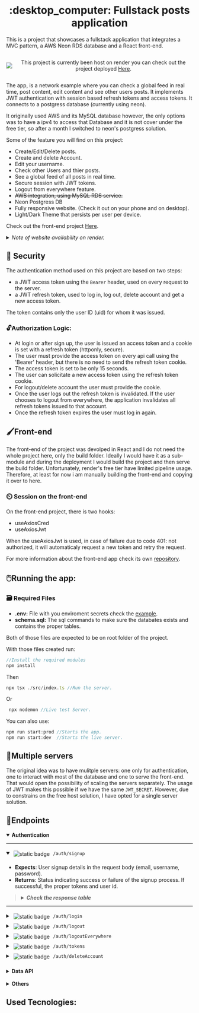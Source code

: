 <h1 align="center" style="font-weight: Bold">:desktop_computer: Fullstack posts application </h1>

This is a project that showcases a fullstack application that integrates a MVC pattern, a ~~AWS~~ Neon RDS database and a React front-end.

<div style="display:flex; flex-direction: row; align-content: center; gap: 5px; align-items: center;">
<img src="https://img.shields.io/website.svg?down_color=red&down_message=down&up_color=green&up_message=up&url=http%3A%2F%2Fcv.lbesson.qc.to" align=center></img>
<p align=center>
This project is currently been host on render you can check out the project deployed
<a href="https://fullstackaws.onrender.com/">Here</a>.</p>
</div>

The app, is a network example where you can check a global feed in real time, post content, edit content and see other users posts. It implements JWT authentication with session based refresh tokens and access tokens. It connects to a postgress database (currently using neon).

It originally used AWS and its MySQL database however, the only options was to have a ipv4 to access that Database and it is not cover under the free tier, so after a month I switched to neon's postgress solution. 

Some of the feature you will find on this project:

- Create/Edit/Delete posts.
- Create and delete Account.
- Edit your username.
- Check other Users and thier posts.
- See a global feed of all posts in real time.
- Secure session with JWT tokens.
- Logout from everywhere feature.
- ~~AWS integration, using MySQL RDS service.~~
- Neon Postgress DB
- Fully responsive website. (Check it out on your phone and on desktop).
- Light/Dark Theme that persists per user per device.

Check out the front-end project [Here](https://github.com/vtmattedi/fullstackAwsfront).

<details><summary ><i>Note of website availability on render.</i></summary>

---

The free tier on render makes the server spin down after beeing inactive so I made little python script that constantly pings the server so it is always readly available (if the server is not up it takes up to a few minutes to get it running again) however, to save a few minutes on render I shut the script down between 1 and 5 am (GMT -3), therefore it is expected for the web page to take a long time on first access during those hours.

</details>

## 🔏 Security

The authentication method used on this project are based on two steps:

* a JWT access token using the `Bearer` header, used on every request to the server.
* a JWT refresh token, used to log in, log out, delete account and get a new access token.

The token contains only the user ID (uid) for whom it was issued.

### 🔓Authorization Logic:

* At login or after sign up, the user is issued an access token and a cookie is set with a refresh token (httponly, secure).
* The user must provide the access token on every api call using the 'Bearer' header, but there is no need to send the refresh token cookie.
* The access token is set to be only 15 seconds.
* The user can solicitate a new access token using the refresh token cookie.
* For logout/delete account the user must provide the cookie.
* Once the user logs out the refresh token is invalidated. If the user chooses to logout from everywhere, the application invalidates all refresh tokens issued to that account.
* Once the refresh token expires the user must log in again.

## 🖌️Front-end

The front-end of the project was devolped in React and I do not need the whole project here, only the build folder. Ideally I would have it as a sub-module and during the deployment I would build the project
and then serve the build folder. Unfortunately, render's free tier have limited pipeline usage. Therefore, at least for now i am manually building the front-end and copying it over to here.

### ⏲️ Session on the front-end

 On the front-end project, there is two hooks:

* useAxiosCred
* useAxiosJwt

When the useAxiosJwt is used, in case of failure due to code 401: not authorized, it will automaticaly request a new token and retry the request.

For more information about the front-end app check its own [repository]().

## 🖱️Running the app:

### 🗃️ Required Files

* **.env:** File with you enviroment secrets check the [example](/.example.env).
* **schema.sql:** The sql commands to make sure the databates exists and contains the proper tables.

Both of those files are expected to be on root folder of the project.

With those files created run:

```JavaScript
//Install the required modules
npm install
```

Then

```JavaScript
npx tsx ./src/index.ts //Run the server.
```

Or

```JavaScript
 npx nodemon //Live test Server.
```

You can also use:

```JavaScript
npm run start:prod //Starts the app.
npm run start:dev  //Starts the live server.
```

## 💠Multiple servers

The original idea was to have mulitple servers: one only for authentication, one to interact with most of the database and one to serve the front-end. That would open the possibility of scaling the servers separately. The usage of JWT makes this possible if we have the same `JWT_SECRET`. However, due to constrains on the free host solution, I have opted for a single server solution.

## 📍Endpoints

<details open>
<summary><b>Authentication</b></summary>

---

<details open>
<summary>
<picture><img  src="https://img.shields.io/badge/POST-blue?style=plastic" style="margin: 5px" alt="static badge" align=center></picture>
<code>/auth/signup</code>
</summary>

- **Expects**: User signup details in the request body (email, username, password).
- **Returns**: Status indicating success or failure of the signup process. If successful, the proper tokens and user id.

> <details>
> <summary><b><i>Check the response table</b></i></summary>
> <hr>
> <table>
>     <thead>
>         <tr style="align-text: center;">
>             <th>Code</th>
>             <th>Body</th>
>             <th>Description</th>
>         </tr>
>     </thead>
>     <tbody>
>         <tr>
>             <td>${\color{green}\textbf{201}}$</td>
>             <td><code>{accessToken: string, uid: int}</code></td>
>             <td>Signup successful, set refreshToken cookie.</td>
>         </tr>
>         <tr>
>             <td>${\color{red}\textbf{400}}$</td>
>             <td><code>{message: string}</code></td>
>             <td>Invalid input. the <code>message</code> will contain information about what is wrong with the input.</td>
>         </tr>
>         <tr>
>             <td>${\color{red}\textbf{409}}$</td>
>             <td><code>{message: string}</code></td>
>             <td>Email already registred to an account.</td>
>         </tr>
>         <tr>
>            <td>${\color{red}\textbf{500}}$</td>
>             <td><code>{message: string}</code></td>
>             <td>Internal server error.</td>
>         </tr>
>     </tbody>
> </table>
> </details>

<hr>
</details>

<details>
<summary>
<picture><img  src="https://img.shields.io/badge/POST-blue?style=plastic" style="margin: 5px" alt="static badge" align=center></picture>
<code>/auth/login</code>
</summary>

- **Expects**: User login details in the request body (email, password).
- **Returns**: Status indicating success or failure of the login process. If successful, the proper tokens and user id.

> <details>
> <summary><b><i>Check the response table</b></i></summary>
> <hr>
> <table>
>     <thead>
>         <tr style="align-text: center;">
>             <th>Code</th>
>             <th>Body</th>
>             <th>Description</th>
>         </tr>
>     </thead>
>     <tbody>
>         <tr>
>             <td>${\color{green}\textbf{200}}$</td>
>             <td><code>{accessToken: string, uid: int}</code></td>
>             <td>Login successful, set refreshToken cookie.</td>
>         </tr>
>         <tr>
>             <td>${\color{red}\textbf{401}}$</td>
>             <td><code>{message: string}</code></td>
>             <td>Unauthorized, invalid credentials.</td>
>         </tr>
>         <tr>
>            <td>${\color{red}\textbf{500}}$</td>
>             <td><code>{message: string}</code></td>
>             <td>Internal server error.</td>
>         </tr>
>     </tbody>
> </table>
> </details>

<hr>
</details>

<details>
<summary>
<picture><img  src="https://img.shields.io/badge/DELETE-red?style=plastic" style="margin: 5px" alt="static badge" align=center></picture>
<code>/auth/logout</code>
</summary>

- **Expects**: Cookie with the refresh token.
- **Returns**: Status indicating success or failure of the logout process.

> <details>
> <summary><b><i>Check the response table</b></i></summary>
> <hr>
> <table>
>     <thead>
>         <tr style="align-text: center;">
>             <th>Code</th>
>             <th>Body</th>
>             <th>Description</th>
>         </tr>
>     </thead>
>     <tbody>
>         <tr>
>             <td>${\color{green}\textbf{200}}$</td>
>              <td><code>{message: string}</code></td>
>             <td>Logout successful, refreshToken cookie clear.</td>
>         </tr>
>         <tr>
>             <td>${\color{red}\textbf{401}}$</td>
>             <td><code>{message: string}</code></td>
>             <td>Invalid refreshToken cookie.</td>
>         </tr>
>         <tr>
>             <td>${\color{red}\textbf{500}}$</td>
>             <td><code>{message: string}</code></td>
>             <td>Internal server error.</td>
>         </tr>
>     </tbody>
> </table>
> </details>

<hr>
</details>

<details>
<summary>
<picture><img  src="https://img.shields.io/badge/DELETE-red?style=plastic" style="margin: 5px" alt="static badge" align=center></picture>
<code>/auth/logoutEverywhere</code>
</summary>

- **Expects**: Cookie with the refresh token.
- **Returns**: Status indicating success or failure of the logout process for all sessions.

> <details>
> <summary><b><i>Check the response table</b></i></summary>
> <hr>
> <table>
>     <thead>
>         <tr style="align-text: center;">
>             <th>Code</th>
>             <th>Body</th>
>             <th>Description</th>
>         </tr>
>     </thead>
>     <tbody>
>         <tr>
>             <td>${\color{green}\textbf{200}}$</td>
>               <td><code>{message: string, terminated: int}</code></td>
>             <td>Logout successful from all sessions, all refresh tokens with the token's uid deleted from the valid database.<code>terminated</code> indicates how many tokens were invalidated.</td>. refreshToken cookie cleared.
>         </tr>
>         <tr>
>             <td>${\color{red}\textbf{401}}$</td>
>             <td><code>{message: string}</code></td>
>             <td>Invalid refresh token.</td>
>         </tr>
>         <tr>
>             <td>${\color{red}\textbf{500}}$</td>
>             <td><code>{message: string}</code></td>
>             <td>Internal server error.</td>
>         </tr>
>     </tbody>
> </table>
> </details>

<hr>
</details>

<details>
<summary>
<picture><img  src="https://img.shields.io/badge/POST-blue?style=plastic" style="margin: 5px" alt="static badge" align=center></picture>
<code>/auth/tokens</code>
</summary>

- **Expects**: Cookie with the refresh token.
- **Returns**: New access token if refresh is successful.

> <details>
> <summary><b><i>Check the response table</b></i></summary>
> <hr>
> <table>
>     <thead>
>         <tr style="align-text: center;">
>             <th>Code</th>
>             <th>Body</th>
>             <th>Description</th>
>         </tr>
>     </thead>
>     <tbody>
>         <tr>
>             <td>${\color{green}\textbf{200}}$</td>
>             <td><code>{accessToken: string, uid: int}</code></td>
>             <td>New access token issued.</td>
>         </tr>
>         <tr>
>             <td>${\color{red}\textbf{401}}$</td>
>             <td><code>{message: string}</code></td>
>             <td>Unauthorized, invalid refresh token.</td>
>         </tr>
>         <tr>
>            <td>${\color{red}\textbf{500}}$</td>
>             <td><code>{message: string}</code></td>
>             <td>Internal server error.</td>
>         </tr>
>     </tbody>
> </table>
> </details>

<hr>
</details>

<details>
<summary>
<picture><img  src="https://img.shields.io/badge/DELETE-red?style=plastic" style="margin: 5px" alt="static badge" align=center></picture>
<code>/auth/deleteAccount</code>
</summary>

- **Expects**: Cookie with the refresh token.
- **Returns**: Status indicating success or failure of the account deletion process.

> <details>
> <summary><b><i>Check the response table</b></i></summary>
> <hr>
> <table>
>     <thead>
>         <tr style="align-text: center;">
>             <th>Code</th>
>             <th>Body</th>
>             <th>Description</th>
>         </tr>
>     </thead>
>     <tbody>
>         <tr>
>             <td>${\color{green}\textbf{200}}$</td>
>             <td><code>{message: string}</code></td>
>             <td>Account deletion successful.</td>
>         </tr>
>         <tr>
>             <td>${\color{red}\textbf{401}}$</td>
>             <td><code>{message: string}</code></td>
>             <td>Unauthorized, invalid credentials.</td>
>         </tr>
>    <tr>
>             <td>${\color{red}\textbf{403}}$</td>
>             <td><code>{message: string}</code></td>
>             <td>Forbidden, trying to delete an account that is not the same as the refresh token or protected accounts.</td>
>         </tr>
>         <tr>
>            <td>${\color{red}\textbf{500}}$</td>
>             <td><code>{message: string}</code></td>
>             <td>Internal server error.</td>
>         </tr>
>     </tbody>
> </table>
> </details>

<hr>
</details></details>
<br>
<details >
<summary><b>Data API</b></summary>
<br>
<p>All Routes on this list (<code>/api/*</code>) are authenticated via a <a href="./src/app/Controllers/authMiddleware.ts">middleware</a> and require an access token. Failure to provide a valid token in the request header, will result in the following response:
</p>

<table>
<thead>
</thead>
<tbody>
<tr>
   <tr style="align-text: center;">
        <th>Code</th>
        <th>Body</th>
        <th>Description</th>
    </tr>
<td>${\color{green}\textbf{401}}$</td>
<td><code>{error: string}</code></td>
<td>Not Authenticated</td>
</tr>
</tbody>
</table>

<hr><details>
<summary>
<picture><img src="https://img.shields.io/badge/GET-green?style=plastic" style="margin: 5px" alt="static badge" align=center></picture>
<code>/api/allposts</code>
</summary>

- **Expects**: Size of the posts array in the URL parameters (optional, default = 100).
- **Returns**: Array of the posts from all users.

> <details>
> <summary><b><i>Check the response table</b></i></summary>
> <hr>
> <table>
>     <thead>
>         <tr style="align-text: center;">
>             <th>Code</th>
>             <th>Body</th>
>             <th>Description</th>
>         </tr>
>     </thead>
>     <tbody>
>         <tr>
>             <td>${\color{green}\textbf{200}}$</td>
>             <td><code>{posts: Array< Posts > }</code></td>
>             <td>Array of posts objects.</td>
>         </tr>
>         <tr>
>             <td>${\color{green}\textbf{500}}$</td>
>             <td><code>{message: string}</code></td>
>             <td>Internal Server Error</td>
>         </tr>
>     </tbody>
> </table>
> </details>

<hr>
</details>
<details>
<summary>
<picture><img src="https://img.shields.io/badge/GET-green?style=plastic" style="margin: 5px" alt="static badge" align=center></picture>
<code>/api/posts/:id</code>
</summary>

- **Expects**:

  * User ID in the URL path (optional, if missing will default to user's id. Anything other than positive numbers are treated as missing).
  * Size in the URL parameters (optional, if missing will default to 100.
    Anything other than positive numbers are treated as missing).
- **Returns**: Posts from the target id with a maximum of the requested size.
- **Example**:

  * `<code>`/api/posts?size=100 `</code>` -> Gets the last 100 posts of the uid present in the accessToken.
  * `<code>`/api/posts/10?size=30 `</code>` -> Gets the last 30 posts of user with uid = 10.
  * `<code>`/api/posts/10?size=j `</code>` -> Gets the last 100 posts of user with uid = 10.

> <details>
> <summary><b><i>Check the response table</b></i></summary>
> <hr>
> <table>
>     <thead>
>         <tr style="align-text: center;">
>             <th>Code</th>
>             <th>Body</th>
>             <th>Description</th>
>         </tr>
>     </thead>
>     <tbody>
>         <tr>
>             <td>${\color{green}\textbf{200}}$</td>
>             <td><code>{posts: Array< Posts >}</code></td>
>             <td>Array of posts from target id.</td>
>         </tr>
>         <tr>
>            <td>${\color{red}\textbf{500}}$</td>
>             <td><code>{message: string}</code></td>
>             <td>Internal server error.</td>
>         </tr>
>     </tbody>
> </table>
> </details>

<hr>
</details>

<details>
<summary>
<picture><img src="https://img.shields.io/badge/GET-green?style=plastic" style="margin: 5px" alt="static badge" align=center></picture>
<code>/api/newposts</code>
</summary>

- **Expects**:
  * A `<code>`lastId `</code>` in the URL parameters.
  * A `<code>`targetId `</code>` in the URL parameters. (optional, if not present will be defaulted to all users)
- **Returns**: An array of posts created after the last id provided (from the target id if provided) and an array of the deleted post IDs in the last 10 minutes.

> <details>
> <summary><b><i>Check the response table</b></i></summary>
> <hr>
> <table>
>     <thead>
>         <tr style="align-text: center;">
>             <th>Code</th>
>             <th>Body</th>
>             <th>Description</th>
>         </tr>
>     </thead>
>     <tbody>
>         <tr>
>             <td>${\color{green}\textbf{200}}$</td>
>             <td><code>{posts: Array< Posts >, deleted Array< int >}</code></td>
>             <td>New posts since lastId and deleted posts' IDs.</td>
>         </tr>
>         <tr>
>             <td>${\color{red}\textbf{500}}$</td>
>             <td><code>{message: string}</code></td>
>             <td>Internal server error.</td>
>         </tr>
>     </tbody>
> </table>
> </details>

<hr>
</details>

<details>
<summary>
<picture><img src="https://img.shields.io/badge/POST-blue?style=plastic" style="margin: 5px" alt="static badge" align=center></picture>
<code>/api/newpost</code>
</summary>

- **Expects**: New post details in the request body (title, content).
- **Returns**: Status indicating success or failure of the post creation process.

> <details>
> <summary><b><i>Check the response table</b></i></summary>
> <hr>
> <table>
>     <thead>
>         <tr style="align-text: center;">
>             <th>Code</th>
>             <th>Body</th>
>             <th>Description</th>
>         </tr>
>     </thead>
>     <tbody>
>         <tr>
>             <td>${\color{green}\textbf{201}}$</td>
>             <td><code>{message:string, postId: int}</code></td>
>             <td>New post created successfully.</td>
>         </tr>
>         <tr>
>             <td>${\color{red}\textbf{400}}$</td>
>             <td><code>{message: string}</code></td>
>             <td>Invalid input.</td>
>         </tr>
>         <tr>
>            <td>${\color{red}\textbf{500}}$</td>
>             <td><code>{message: string}</code></td>
>             <td>Internal server error.</td>
>         </tr>
>     </tbody>
> </table>
> </details>

<hr>
</details>

<details>
<summary>
<picture><img src="https://img.shields.io/badge/PUT-orange?style=plastic" style="margin: 5px" alt="static badge" align=center></picture>
<code>/api/editpost</code>
</summary>

- **Expects**: Updated post details in the request body ( postid, title, content).
- **Returns**: Status code indicating success or failure of the post deletion process and a status message.

> <details>
> <summary><b><i>Check the response table</b></i></summary>
> <hr>
> <table>
>     <thead>
>         <tr style="align-text: center;">
>             <th>Code</th>
>             <th>Body</th>
>             <th>Description</th>
>         </tr>
>     </thead>
>     <tbody>
>         <tr>
>             <td>${\color{green}\textbf{200}}$</td>
>             <td><code>{message: string}</code></td>
>             <td>Post updated successfully.</td>
>         </tr>
>         <tr>
>             <td>${\color{red}\textbf{400}}$</td>
>             <td><code>{message: string}</code></td>
>             <td>Invalid input. Either title or content are empty.</td>
>         </tr>
>         <tr>
>             <td>${\color{red}\textbf{403}}$</td>
>             <td><code>{message: string}</code></td>
>             <td>Unauthorized, token's ID does not match post owners.</td>
>         </tr>
>         <tr>
>            <td>${\color{red}\textbf{404}}$</td>
>             <td><code>{message: string}</code></td>
>             <td>Post not found (post id not present in the database).</td>
>         </tr>
>         <tr>
>            <td>${\color{red}\textbf{500}}$</td>
>             <td><code>{message: string}</code></td>
>             <td>Internal server error.</td>
>         </tr>
>     </tbody>
> </table>
> </details>

<hr>
</details>

<details>
<summary>
<picture><img src="https://img.shields.io/badge/DELETE-red?style=plastic" style="margin: 5px" alt="static badge" align=center></picture>
<code>/api/deletepost</code>
</summary>

- **Expects**: Post ID in the URL parameters.
- **Returns**: Status code indicating success or failure of the post deletion process and a status message.

> <details>
> <summary><b><i>Check the response table</b></i></summary>
> <hr>
> <table>
>     <thead>
>         <tr style="align-text: center;">
>             <th>Code</th>
>             <th>Body</th>
>             <th>Description</th>
>         </tr>
>     </thead>
>     <tbody>
>         <tr>
>             <td>${\color{green}\textbf{200}}$</td>
>              <td><code>{message: string}</code></td>
>             <td>Post deleted successfully.</td>
>         </tr>
>         <tr>
>             <td>${\color{red}\textbf{403}}$</td>
>             <td><code>{message: string}</code></td>
>             <td>Unauthorized, token's ID does not match post's owner.</td>
>         </tr>
>         <tr>
>             <td>${\color{red}\textbf{404}}$</td>
>             <td><code>{message: string}</code></td>
>             <td>Post not found. (Post ID does not exist in the database).</td>
>         </tr>
>         <tr>
>            <td>${\color{red}\textbf{500}}$</td>
>             <td><code>{message: string}</code></td>
>             <td>Internal server error.</td>
>         </tr>
>     </tbody>
> </table>
> </details>

<hr>
</details>

<details>
<summary>
<picture><img src="https://img.shields.io/badge/GET-green?style=plastic" style="margin: 5px" alt="static badge" align=center></picture>
<code>/api/dashboard</code>
</summary>

- **Expects**: `uid` in the request body.
- **Returns**: The user's own information, including username, email, ID, and creation date.

> <details>
> <summary><b><i>Check the response table</b></i></summary>
> <hr>
> <table>
>     <thead>
>         <tr style="align-text: center;">
>             <th>Code</th>
>             <th>Body</th>
>             <th>Description</th>
>         </tr>
>     </thead>
>     <tbody>
>         <tr>
>             <td>${\color{green}\textbf{200}}$</td>
>             <td><code>{ user: string, email: string, id: int, created_at: string }</code></td>
>             <td>User information retrieved successfully.</td>
>         </tr>
>         <tr>
>             <td>${\color{red}\textbf{404}}$</td>
>             <td><code>{ message: 'User not found' }</code></td>
>             <td>User ID not found in the system.</td>
>         </tr>
>         <tr>
>            <td>${\color{red}\textbf{500}}$</td>
>             <td><code>{ message: 'Internal Server Error' }</code></td>
>             <td>Server encountered an error.</td>
>         </tr>
>     </tbody>
> </table>
> </details>

<hr>
</details>

<details>
<summary>
<picture><img src="https://img.shields.io/badge/POST-blue?style=plastic" style="margin: 5px" alt="static badge" align=center></picture>
<code>/api/edituser</code>
</summary>

- **Expects**: `uid` in the request body, along with updated `username` or `email`.
- **Returns**: Status indicating whether the user details were successfully updated.

> <details>
> <summary><b><i>Check the response table</b></i></summary>
> <hr>
> <table>
>     <thead>
>         <tr style="align-text: center;">
>             <th>Code</th>
>             <th>Body</th>
>             <th>Description</th>
>         </tr>
>     </thead>
>     <tbody>
>         <tr>
>             <td>${\color{green}\textbf{200}}$</td>
>             <td><code>{ message: string }</code></td>
>             <td>User details successfully updated.</td>
>         </tr>
>         <tr>
>             <td>${\color{red}\textbf{400}}$</td>
>             <td><code>{ message: string }</code></td>
>             <td>Missing or invalid fields in request body.</td>
>         </tr>
>         <tr>
>            <td>${\color{red}\textbf{500}}$</td>
>             <td><code>{ message: string }</code></td>
>             <td>Server encountered an error.</td>
>         </tr>
>     </tbody>
> </table>
> </details>

<hr>
</details>

<details>
<summary>
<picture><img src="https://img.shields.io/badge/GET-green?style=plastic" style="margin: 5px" alt="static badge" align=center></picture>
<code>/api/finduser</code>
</summary>

- **Expects**:  `searchTerm` as a URL parameter.
- **Returns**: An array of users that match the `searchTerm`.

> <details>
> <summary><b><i>Check the response table</b></i></summary>
> <hr>
> <table>
>     <thead>
>         <tr style="align-text: center;">
>             <th>Code</th>
>             <th>Body</th>
>             <th>Description</th>
>         </tr>
>     </thead>
>     <tbody>
>         <tr>
>             <td>${\color{green}\textbf{200}}$</td>
>             <td><code>{ user: Array< User > }</code></td>
>             <td> Array of users matching <code>searchTerm</code>. If <code>searchTerm</code> has length < 2 or is empty it will always return an empty array.</td>
>         </tr>
>     </tbody>
> </table>
> </details>

<hr>
</details>
<details>
<summary>
<picture><img src="https://img.shields.io/badge/GET-green?style=plastic" style="margin: 5px" alt="static badge" align=center></picture>
<code>/api/userinfo/:id</code>
</summary>

- **Expects**: `userid` as a URL path.
- **Returns**: Information about a specific user if found.

> <details>
> <summary><b><i>Check the response table</b></i></summary>
> <hr>
> <table>
>     <thead>
>         <tr style="align-text: center;">
>             <th>Code</th>
>             <th>Body</th>
>             <th>Description</th>
>         </tr>
>     </thead>
>     <tbody>
>         <tr>
>             <td>${\color{green}\textbf{200}}$</td>
>             <td><code>{ user: User }</code></td>
>             <td>User information retrieved successfully.</td>
>         </tr>
>         <tr>
>             <td>${\color{red}\textbf{404}}$</td>
>             <td><code>{ message: string }</code></td>
>             <td>User ID not found in the system.</td>
>         </tr>
>         <tr>
>            <td>${\color{red}\textbf{500}}$</td>
>             <td><code>{ message: string }</code></td>
>             <td>Server encountered an error.</td>
>         </tr>
>     </tbody>
> </table>
> </details>

<hr>
</details>

</details>

<br>
<details>
<summary><b>Others</b></summary>
<hr>
<details>
<summary>
<picture><img src="https://img.shields.io/badge/GET-green?style=plastic" style="margin: 5px" alt="static badge" align=center></picture>
<code>/api/healthy</code>
</summary>

- **Info**: Health check route.
- **Expects**: Nothing.
- **Returns**: OK if server if live.

> <details>
> <summary><b><i>Check the response table</b></i></summary>
> <hr>
> <table>
>     <thead>
>         <tr style="align-text: center;">
>             <th>Code</th>
>             <th>Body</th>
>             <th>Description</th>
>         </tr>
>     </thead>
>     <tbody>
>         <tr>
>             <td>${\color{green}\textbf{200}}$</td>
>             <td><code> "Server is live."</code></td>
>             <td>Should always respond with code 200.</td>
>         </tr>    
>     </tbody>
> </table>
> </details>

<hr>
</details>

<details>
<summary>
<picture><img src="https://img.shields.io/badge/GET-green?style=plastic" style="margin: 5px" alt="static badge" align=center></picture>
<code>/</code>
</summary>

- **Expects**: Nothing.
- **Returns**: The HTML for the index page.

> <details>
> <summary><b><i>Check the response table</b></i></summary>
> <hr>
> <table>
>     <thead>
>         <tr style="align-text: center;">
>             <th>Code</th>
>             <th>Body</th>
>             <th>Description</th>
>         </tr>
>     </thead>
>     <tbody>
>         <tr>
>             <td>${\color{green}\textbf{200}}$</td>
>             <td><code>HTML file</code></td>
>             <td>Serves the front-end app.</td>
>         </tr>    
>     </tbody>
> </table>
> </details>

<hr>
</details>

<details>
<summary>
<picture><img src="https://img.shields.io/badge/GET-green?style=plastic" style="margin: 5px" alt="static badge" align=center></picture>
<code>/%filename%</code>
</summary>

- **Info**: static files for the front-end app.
- **Expects**: Nothing.
- **Returns**: The file if it exists.

> <details>
> <summary><b><i>Check the response table</b></i></summary>
> <hr>
> <table>
>     <thead>
>         <tr style="align-text: center;">
>             <th>Code</th>
>             <th>Body</th>
>             <th>Description</th>
>         </tr>
>     </thead>
>     <tbody>
>         <tr>
>             <td>${\color{green}\textbf{200}}$</td>
>             <td><code> The file if it exists in the proper folder.</code></td>
>             <td>Should always respond with code 200.</td>
>         </tr>    
>     </tbody>
> </table>
> </details>

<hr>
</details>

<details>
<summary>
<picture><img src="https://img.shields.io/badge/ALL-magenta?style=plastic" style="margin: 5px" alt="static badge" align=center></picture>
Others
</summary>

- **Info**: If the path/method does not match with one of the above nor with a static file's name it will simply server the `ìndex.html` file.

</details>

</details>

## Used Tecnologies:
